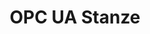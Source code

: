 ---
layout: article
title: OPC UA Stanze
description: 
  - Eine komplette Visualisierung einer Stanze mit hilfe von Daten eines OPC UA Servers. (Öffentlich verfügbar).
lang: de
weight: 500
isDraft: false
ref: OPC_UA_Punch
category:
  - OPC UA
  - Stanze
  - Leistung
image: OPC_UA_Punch_EN.png
download: OPC_UA_Punch_DE.pbmx
overview_description:
overview_benefits:
overview_data_sources:
---